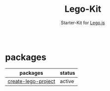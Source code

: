 <h1 align="center">
    Lego-Kit
</h1>
<p align="center">
    Starter-Kit for <a href="https://github.com/Polight/lego">Lego.js</a>
</p>
<br/><br/>

# packages

| packages        | status |
| --------------- | ------ |
| <a href="https://github.com/somehitDev/Lego-Kit/tree/master/create-lego-project">create-lego-project</a> | active |
